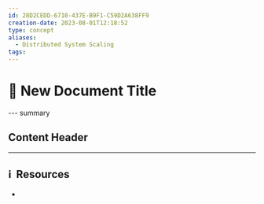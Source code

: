 ```yaml
---
id: 28D2CEDD-6710-437E-B9F1-C59D2A638FF9
creation-date: 2023-08-01T12:18:52
type: concept
aliases:
  - Distributed System Scaling
tags:
---
```


# 📓 New Document Title

--- summary 

## Content Header




---
## ℹ️  Resources
- 